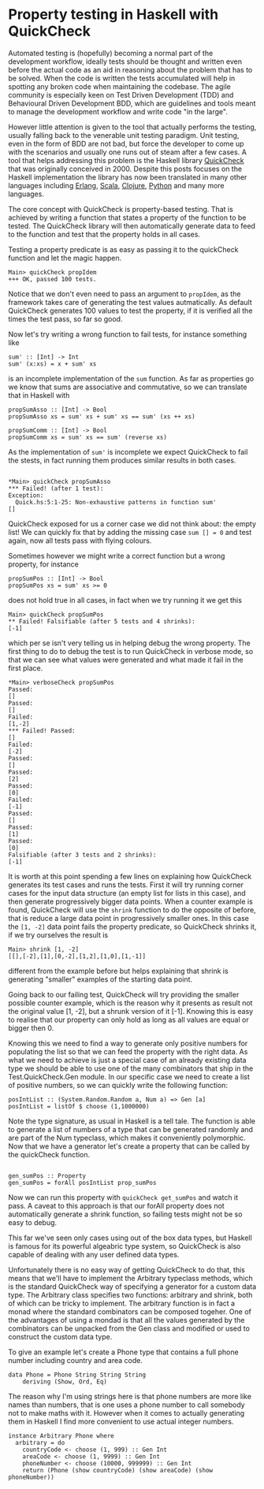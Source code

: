 # Property testing in Haskell with QuickCheck

Automated testing is (hopefully) becoming a normal part of the development workflow, ideally tests should be thought and written even before the actual code as an aid in reasoning about the problem that has to be solved. When the code is written the tests accumulated will help in spotting any broken code when maintaining the codebase. The agile community is especially keen on Test Driven Development (TDD) and Behavioural Driven Development BDD, which are guidelines and tools meant to manage the development workflow and write code "in the large".

However little attention is given to the tool that actually performs the testing, usually falling back to the venerable unit testing paradigm. Unit testing, even in the form of BDD are not bad, but force the developer to come up with the scenarios and usually one runs out of steam after a few cases. A tool that helps addressing this problem is the Haskell library [QuickCheck](https://hackage.haskell.org/package/QuickCheck) that was originally conceived in 2000. Despite this posts focuses on the Haskell implementation the library has now been translated in many other languages including [Erlang](http://www.quviq.com/products/erlang-quickcheck/), [Scala](https://www.scalacheck.org/), [Clojure](https://github.com/clojure/test.check), [Python](https://github.com/DRMacIver/hypothesis) and many more languages.

The core concept with QuickCheck is property-based testing. That is achieved by writing a function that states a property of the function to be tested. The QuickCheck library will then automatically generate data to feed to the function and test that the property holds in all cases.

Testing a property predicate is as easy as passing it to the quickCheck function and let the magic happen.
<pre><code class="haskell">Main> quickCheck propIdem
+++ OK, passed 100 tests.
</code></pre>

Notice that we don't even need to pass an argument to `propIdem`, as the framework takes care of generating the test values autmatically. As default QuickCheck generates 100 values to test the property, if it is verified all the times the test pass, so far so good.

Now let's try writing a wrong function to fail tests, for instance something like
<pre><code class="haskell">sum' :: [Int] -> Int
sum' (x:xs) = x + sum' xs
</code></pre>
is an incomplete implementation of the `sum` function. As far as properties go we know that sums are associative and commutative, so we can translate that in Haskell with
<pre><code class="haskell">propSumAsso :: [Int] -> Bool
propSumAsso xs = sum' xs + sum' xs == sum' (xs ++ xs)

propSumComm :: [Int] -> Bool
propSumComm xs = sum' xs == sum' (reverse xs)
</code></pre>

As the implementation of `sum'` is incomplete we expect QuickCheck to fail the stests, in fact running them produces similar results in both cases.
<pre><code class="haskell">
*Main> quickCheck propSumAsso
*** Failed! (after 1 test):
Exception:
  Quick.hs:5:1-25: Non-exhaustive patterns in function sum'
[]
</code></pre>
QuickCheck exposed for us a corner case we did not think about: the empty list! We can quickly fix that by adding the missing case `sum [] = 0` and test again, now all tests pass with flying colours.

Sometimes however we might write a correct function but a wrong property, for instance
<pre><code class="haskell">propSumPos :: [Int] -> Bool
propSumPos xs = sum' xs >= 0
</code></pre>
does not hold true in all cases, in fact when we try running it we get this
<pre><code class="haskell">Main> quickCheck propSumPos
** Failed! Falsifiable (after 5 tests and 4 shrinks):
[-1]
</code></pre>
which per se isn't very telling us in helping debug the wrong property. The first thing to do to debug the test is to run QuickCheck in verbose mode, so that we can see what values were generated and what made it fail in the first place.

<pre><code class="haskell">*Main> verboseCheck propSumPos
Passed:
[]
Passed:
[]
Failed:
[1,-2]
*** Failed! Passed:
[]
Failed:
[-2]
Passed:
[]
Passed:
[2]
Passed:
[0]
Failed:
[-1]
Passed:
[]
Passed:
[1]
Passed:
[0]
Falsifiable (after 3 tests and 2 shrinks):
[-1]
</code></pre>
 It is worth at this point spending a few lines on explaining how QuickCheck generates its test cases and runs the tests. First it will try running corner cases for the input data structure (an empty list for lists in this case), and then generate progressively bigger data points. When a counter example is found, QuickCheck will use the `shrink` function to do the opposite of before, that is reduce a large data point in progressively smaller ones. In this case the `[1, -2]` data point fails the property predicate, so QuickCheck shrinks it, if we try ourselves the result is
<pre><code class="haskell">Main> shrink [1, -2]
[[],[-2],[1],[0,-2],[1,2],[1,0],[1,-1]]
</code></pre>
different from the example before but helps explaining that shrink is generating "smaller" examples of the starting data point.

Going back to our failing test, QuickCheck will try providing the smaller possible counter example, which is the reason why it presents as result not the original value [1, -2], but a shrunk version of it [-1]. Knowing this is easy to realise that our property can only hold as long as all values are equal or bigger then 0.

Knowing this we need to find a way to generate only positive numbers for populating the list so that we can feed the property with the right data. As what we need to achieve is just a special case of an already existing data type we should be able to use one of the many combinators that ship in the Test.QuickCheck.Gen module. In our specific case we need to create a list of positive numbers, so we can quickly write the following function:
<pre><code class="haskell">posIntList :: (System.Random.Random a, Num a) => Gen [a]
posIntList = listOf $ choose (1,1000000)
</code></pre>
Note the type signature, as usual in Haskell is a tell tale. The function is able to generate a list of numbers of a type that can be generated randomly and are part of the Num typeclass, which makes it conveniently polymorphic. Now that we have a generator let's create a property that can be called by the quickCheck function.
<pre><code class="haskell">
gen_sumPos :: Property
gen_sumPos = forAll posIntList prop_sumPos
</code></pre>
Now we can run this property with `quickCheck get_sumPos` and watch it pass. A caveat to this approach is that our forAll property does not automatically generate a shrink function, so failing tests might not be so easy to debug.

This far we've seen only cases using out of the box data types, but Haskell is famous for its powerful algeabric type system, so QuickCheck is also capable of dealing with any user defined data types.

Unfortunately there is no easy way of getting QuickCheck to do that, this means that we'll have to implement the Arbitrary typeclass methods, which is the standard QuickCheck way of specifying a generator for a custom data type. The Arbitrary class specifies two functions: arbitrary and shrink, both of which can be tricky to implement. The arbitrary function is in fact a monad where the standard combinators can be composed togeher. One of the advantages of using a mondad is that all the values generated by the combinators can be unpacked from the Gen class and modified or used to construct the custom data type.

To give an example let's create a Phone type that contains a full phone number including country and area code.
<pre><code class="haskell">data Phone = Phone String String String
    deriving (Show, Ord, Eq)
</code></pre>
The reason why I'm using strings here is that phone numbers are more like names than numbers, that is one uses a phone number to call somebody not to make maths with it. However when it comes to actually generating them in Haskell I find more convenient to use actual integer numbers.
<pre><code class="haskell">instance Arbitrary Phone where
  arbitrary = do
    countryCode <- choose (1, 999) :: Gen Int
    areaCode <- choose (1, 9999) :: Gen Int
    phoneNumber <- choose (10000, 999999) :: Gen Int
    return (Phone (show countryCode) (show areaCode) (show phoneNumber))
</code></pre>
